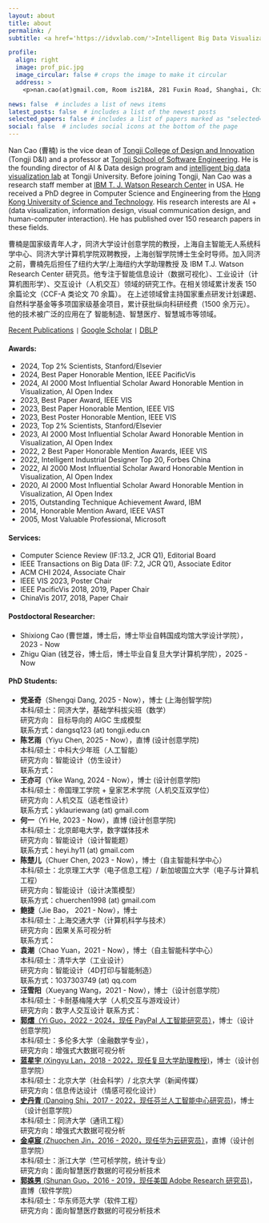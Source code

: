 ```yaml
---
layout: about
title: about
permalink: /
subtitle: <a href='https://idvxlab.com/'>Intelligent Big Data Visualization Lab</a>, <a href='https://en.tongji.edu.cn/'>Tongji University</a>

profile:
  align: right
  image: prof_pic.jpg
  image_circular: false # crops the image to make it circular
  address: >
    <p>nan.cao(at)gmail.com, Room is218A, 281 Fuxin Road, Shanghai, China</p>

news: false  # includes a list of news items
latest_posts: false  # includes a list of the newest posts
selected_papers: false # includes a list of papers marked as "selected={true}"
social: false  # includes social icons at the bottom of the page
---
```

Nan Cao (曹楠) is the vice dean of [Tongji College of Design and Innovation](https://tjdi.tongji.edu.cn/) (Tongji D&I) and a professor at [Tongji School of Software Engineering](https://sse.tongji.edu.cn/index.htm). He is the founding director of AI & Data design program and [intelligent big data visualization lab](https://idvxlab.com/) at Tongji University. Before joining Tongji, Nan Cao was a research staff member at [IBM T. J. Watson Research Center](https://research.ibm.com/labs/watson/) in USA. He received a PhD degree in Computer Science and Engineering from the [Hong Kong University of Science and Technology](https://hkust.edu.hk/). His research interests are AI + (data visualization, information design, visual communication design, and human-computer interaction). He has published over 150 research papers in these fields.

曹楠是国家级青年人才，同济大学设计创意学院的教授，上海自主智能无人系统科学中心、同济大学计算机学院双聘教授，上海创智学院博士生全时导师。加入同济之前，曹楠先后担任了纽约大学/上海纽约大学助理教授 及 IBM T.J. Watson Research Center 研究员。他专注于智能信息设计（数据可视化）、工业设计（计算机图形学）、交互设计（人机交互）领域的研究工作。在相关领域累计发表 150 余篇论文（CCF-A 类论文 70 余篇）。 在上述领域曾主持国家重点研发计划课题、自然科学基金等多项国家级基金项目，累计获批纵向科研经费（1500 余万元）。他的技术被广泛的应用在了 智能制造、智慧医疗、智慧城市等领域。

[Recent Publications](https://idvxlab.com/publication.html) <code>|</code> [Google Scholar](https://scholar.google.com/citations?user=5I0mFcsAAAAJ) <code>|</code> [DBLP](https://dblp.org/pid/66/5146-1.html)

#### Awards:
- 2024, Top 2% Scientists, Stanford/Elsevier
- 2024, Best Paper Honorable Mention, IEEE PacificVis
- 2024, AI 2000 Most Influential Scholar Award Honorable Mention in Visualization, AI Open Index
- 2023, Best Paper Award, IEEE VIS
- 2023, Best Paper Honorable Mention, IEEE VIS
- 2023, Best Poster Honorable Mention, IEEE VIS
- 2023, Top 2% Scientists, Stanford/Elsevier
- 2023, AI 2000 Most Influential Scholar Award Honorable Mention in Visualization, AI Open Index
- 2022, 2 Best Paper Honorable Mention Awards, IEEE VIS
- 2022, Intelligent Industrial Designer Top 20, Forbes China
- 2022, AI 2000 Most Influential Scholar Award Honorable Mention in Visualization, AI Open Index
- 2020, AI 2000 Most Influential Scholar Award Honorable Mention in Visualization, AI Open Index
- 2015, Outstanding Technique Achievement Award, IBM
- 2014, Honorable Mention Award, IEEE VAST
- 2005, Most Valuable Professional, Microsoft  

#### Services:
- Computer Science Review (IF:13.2, JCR Q1), Editorial Board
- IEEE Transactions on Big Data (IF: 7.2, JCR Q1), Associate Editor
- ACM CHI 2024, Associate Chair
- IEEE VIS 2023, Poster Chair
- IEEE PacificVis 2018, 2019, Paper Chair
- ChinaVis 2017, 2018, Paper Chair

#### Postdoctoral Researcher: 
- Shixiong Cao (曹世雄，博士后，博士毕业自韩国成均馆大学设计学院），2023 - Now
- Zhigu Qian (钱芝谷，博士后，博士毕业自复旦大学计算机学院），2025 - Now

#### PhD Students: 
- **党圣奇**（Shengqi Dang, 2025 - Now），博士 (上海创智学院) <br>
  本科/硕士：同济大学，基础学科拔尖班（数学） <br>
  研究方向： 目标导向的 AIGC 生成模型 <br>
  联系方式：dangsq123 (at) tongji.edu.cn
- **陈艺雨**（Yiyu Chen, 2025 - Now），直博 (设计创意学院) <br>
  本科/硕士：中科大少年班（人工智能）<br>
  研究方向：智能设计（仿生设计）<br>
  联系方式：
- **王亦可**（Yike Wang, 2024 - Now），博士 (设计创意学院) <br>
  本科/硕士：帝国理工学院 + 皇家艺术学院（人机交互双学位） <br>
  研究方向：人机交互（适老性设计）<br>
  联系方式：yklauriewang (at) gmail.com
- **何一**（Yi He, 2023 - Now），直博 (设计创意学院) <br>
  本科/硕士：北京邮电大学，数字媒体技术 <br>
  研究方向：智能设计（设计智能题）<br>
  联系方式：heyi.hy11 (at) gmail.com
- **陈楚儿**（Chuer Chen, 2023 - Now），博士（自主智能科学中心） <br>
  本科/硕士：北京理工大学（电子信息工程）/ 新加坡国立大学（电子与计算机工程）<br>
  研究方向：智能设计（设计决策模型）<br>
  联系方式：chuerchen1998 (at) gmail.com
- **鲍捷**（Jie Bao， 2021 - Now），博士 <br>
  本科/硕士：上海交通大学（计算机科学与技术）<br>
  研究方向：因果关系可视分析<br>
  联系方式：
- **袁潮**（Chao Yuan，2021 - Now），博士（自主智能科学中心）<br>
  本科/硕士：清华大学（工业设计）<br>
  研究方向：智能设计（4D打印与智能制造）<br>
  联系方式：1037303749 (at) qq.com
- **汪雪阳**（Xueyang Wang，2021 - Now），博士（设计创意学院）<br>
  本科/硕士：卡耐基梅隆大学（人机交互与游戏设计）<br>
  研究方向：数字人交互设计
  联系方式：
- [**郭熠**（Yi Guo，2022 - 2024，现任 PayPal 人工智能研究员）](https://scholar.google.ca/citations?user=9fDFvb8AAAAJ&hl=en)，博士（设计创意学院）<br>
  本科/硕士：多伦多大学（金融数学专业），<br>
  研究方向：增强式大数据可视分析
- [**蓝星宇** (Xingyu Lan，2018 - 2022，现任复旦大学助理教授)](https://olivialan.github.io/)，博士（设计创意学院）<br>
  本科/硕士：北京大学（社会科学）/ 北京大学（新闻传媒）<br>
  研究方向：信息传达设计（情感可视化设计）
- [**史丹青** (Danqing Shi，2017 - 2022，现任芬兰人工智能中心研究员)](https://sdq.github.io/)，博士（设计创意学院）<br>
  本科/硕士：同济大学（通讯工程）<br>
  研究方向：增强式大数据可视分析
- [**金卓宸** (Zhuochen Jin，2016 - 2020，现任华为云研究员）](https://scholar.google.ca/citations?user=Iq-HlisAAAAJ&hl=zh-CN)，直博（设计创意学院）<br>
  本科/硕士：浙江大学（竺可桢学院，统计专业）<br>
  研究方向：面向智慧医疗数据的可视分析技术
- [**郭姝男** (Shunan Guo，2016 - 2019，现任美国 Adobe Research 研究员)](https://research.adobe.com/person/shunan-guo/)，直博（软件学院）<br>
  本科/硕士：华东师范大学（软件工程）<br>
  研究方向：面向智慧医疗数据的可视分析技术
